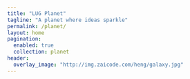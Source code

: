 ```yaml
---
title: "LUG Planet"
tagline: "A planet where ideas sparkle"
permalink: /planet/
layout: home
pagination:
  enabled: true
  collection: planet
header:
  overlay_image: "http://img.zaicode.com/heng/galaxy.jpg"
---
```

